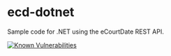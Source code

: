 # ecd-dotnet
Sample code for .NET using the eCourtDate REST API.

<a href="https://snyk.io/test/github/ecourtdate/ecd-dotnet?targetFile=ECDDotNet/ECDDotNet.vbproj"><img src="https://snyk.io/test/github/ecourtdate/ecd-dotnet/badge.svg?targetFile=ECDDotNet/ECDDotNet.vbproj" alt="Known Vulnerabilities" data-canonical-src="https://snyk.io/test/github/ecourtdate/ecd-dotnet?targetFile=ECDDotNet/ECDDotNet.vbproj" style="max-width:100%;"></a>
